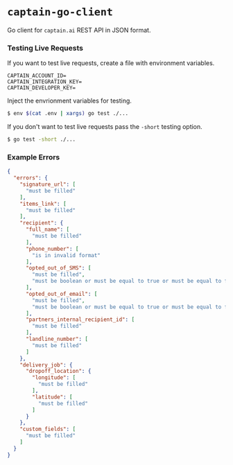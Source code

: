 # `captain-go-client`

Go client for `captain.ai` REST API in JSON format. 

### Testing Live Requests

If you want to test live requests, create a file with environment variables.

```
CAPTAIN_ACCOUNT_ID=
CAPTAIN_INTEGRATION_KEY=
CAPTAIN_DEVELOPER_KEY=
```

Inject the envrionment variables for testing. 

```sh
$ env $(cat .env | xargs) go test ./...
```

If you don't want to test live requests pass the `-short` testing option. 

```sh
$ go test -short ./...
```

### Example Errors

```json
{
  "errors": {
    "signature_url": [
      "must be filled"
    ],
    "items_link": [
      "must be filled"
    ],
    "recipient": {
      "full_name": [
        "must be filled"
      ],
      "phone_number": [
        "is in invalid format"
      ],
      "opted_out_of_SMS": [
        "must be filled",
        "must be boolean or must be equal to true or must be equal to false or must be equal to null"
      ],
      "opted_out_of_email": [
        "must be filled",
        "must be boolean or must be equal to true or must be equal to false or must be equal to null"
      ],
      "partners_internal_recipient_id": [
        "must be filled"
      ],
      "landline_number": [
        "must be filled"
      ]
    },
    "delivery_job": {
      "dropoff_location": {
        "longitude": [
          "must be filled"
        ],
        "latitude": [
          "must be filled"
        ]
      }
    },
    "custom_fields": [
      "must be filled"
    ]
  }
}
```